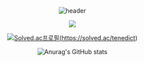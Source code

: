 <div align="center">

![header](https://capsule-render.vercel.app/api?type=waving&color=random&height=300&section=header&text=SangNamJa%20JAEYUN&fontSize=85)

<a href="https://www.instagram.com/answodbs83/" target="_blank"><img src="https://img.shields.io/badge/INSTAGRAM-E4400F?style=flat-square&logo=Instagram&logoColor=white"/>



![Solved.ac프로필](http://mazassumnida.wtf/api/v2/generate_badge?boj=tenedict)(https://solved.ac/tenedict)



![Anurag's GitHub stats](https://github-readme-stats.vercel.app/api?username=tenedict&theme=swift&show_icons=true)

</div>